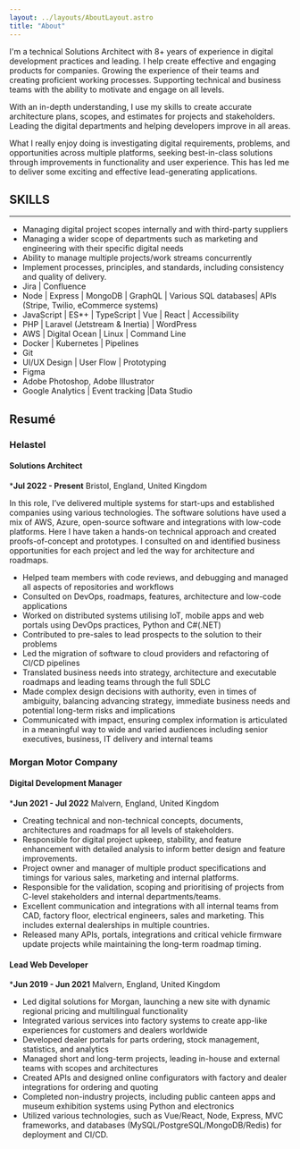 ```yaml
---
layout: ../layouts/AboutLayout.astro
title: "About"
---
```


I'm a technical Solutions Architect with 8+ years of experience in digital development practices and leading. I help create effective and engaging products for companies. Growing the experience of their teams and creating proficient working processes. Supporting technical and business teams with the ability to motivate and engage on all levels.

With an in-depth understanding, I use my skills to create accurate architecture plans, scopes, and estimates for projects and stakeholders. Leading the digital departments and helping developers improve in all areas.

What I really enjoy doing is investigating digital requirements, problems, and opportunities across multiple platforms, seeking best-in-class solutions through improvements in functionality and user experience. This has led me to deliver some exciting and effective lead-generating applications.

## SKILLS
---
- Managing digital project scopes internally and with third-party suppliers
- Managing a wider scope of departments such as marketing and engineering with their specific digital needs
- Ability to manage multiple projects/work streams concurrently 
- Implement processes, principles, and standards, including consistency and quality of delivery.
- Jira | Confluence
- Node | Express | MongoDB | GraphQL | Various SQL databases| APIs (Stripe, Twilio, eCommerce systems)
- JavaScript | ES*+ | TypeScript | Vue | React | Accessibility 
- PHP | Laravel (Jetstream & Inertia) | WordPress
- AWS | Digital Ocean | Linux | Command Line
- Docker | Kubernetes | Pipelines
- Git 
- UI/UX Design | User Flow | Prototyping
- Figma
- Adobe Photoshop, Adobe Illustrator
- Google Analytics | Event tracking |Data Studio

## Resumé
### Helastel
#### Solutions Architect
***Jul 2022 - Present**
Bristol, England, United Kingdom

In this role, I’ve delivered multiple systems for start-ups and established companies using various technologies. The software solutions have used a mix of AWS, Azure, open-source software and integrations with low-code platforms. Here I have taken a hands-on technical approach and created proofs-of-concept and prototypes. I consulted on and identified business opportunities for each project and led the way for architecture and roadmaps.

- Helped team members with code reviews, and debugging and managed all aspects of repositories and 
 workflows
- Consulted on DevOps, roadmaps, features, architecture and low-code applications
- Worked on distributed systems utilising IoT, mobile apps and web portals using DevOps practices, 
 Python and C#(.NET)
- Contributed to pre-sales to lead prospects to the solution to their problems
- Led the migration of software to cloud providers and refactoring of CI/CD pipelines
- Translated business needs into strategy, architecture and executable roadmaps and leading teams 
 through the full SDLC
- Made complex design decisions with authority, even in times of ambiguity, balancing advancing 
 strategy, immediate business needs and potential long-term risks and implications
- Communicated with impact, ensuring complex information is articulated in a meaningful way to wide 
 and varied audiences including senior executives, business, IT delivery and internal teams

### Morgan Motor Company
#### Digital Development Manager
***Jun 2021 - Jul 2022**
Malvern, England, United Kingdom

- Creating technical and non-technical concepts, documents, architectures and roadmaps for all levels of stakeholders.
- Responsible for digital project upkeep, stability, and feature enhancement with detailed analysis to inform better design and feature improvements.
- Project owner and manager of multiple product specifications and timings for various sales, marketing and internal platforms.
- Responsible for the validation, scoping and prioritising of projects from C-level stakeholders and internal departments/teams. 
- Excellent communication and integrations with all internal teams from CAD, factory floor, electrical engineers, sales and marketing. This includes external dealerships in multiple countries.
- Released many APIs, portals, integrations and critical vehicle firmware update projects while maintaining the long-term roadmap timing.
#### Lead Web Developer
***Jun 2019 - Jun 2021**
Malvern, England, United Kingdom

- Led digital solutions for Morgan, launching a new site with dynamic regional pricing and multilingual functionality
- Integrated various services into factory systems to create app-like experiences for customers and dealers worldwide
- Developed dealer portals for parts ordering, stock management, statistics, and analytics
- Managed short and long-term projects, leading in-house and external teams with scopes and architectures
- Created APIs and designed online configurators with factory and dealer integrations for ordering and quoting
- Completed non-industry projects, including public canteen apps and museum exhibition systems using Python and electronics
- Utilized various technologies, such as Vue/React, Node, Express, MVC frameworks, and databases (MySQL/PostgreSQL/MongoDB/Redis) for deployment and CI/CD.